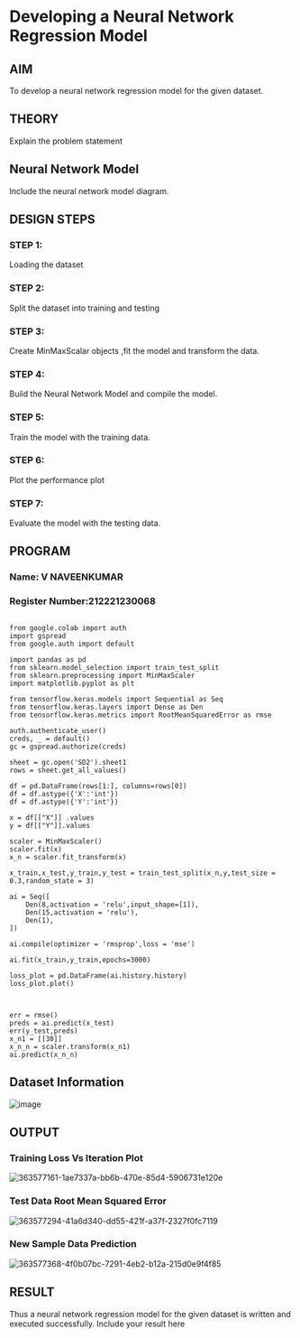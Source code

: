# Developing a Neural Network Regression Model

## AIM

To develop a neural network regression model for the given dataset.

## THEORY

Explain the problem statement

## Neural Network Model

Include the neural network model diagram.

## DESIGN STEPS

### STEP 1:

Loading the dataset

### STEP 2:

Split the dataset into training and testing

### STEP 3:

Create MinMaxScalar objects ,fit the model and transform the data.

### STEP 4:

Build the Neural Network Model and compile the model.

### STEP 5:

Train the model with the training data.

### STEP 6:

Plot the performance plot

### STEP 7:

Evaluate the model with the testing data.

## PROGRAM
### Name: V NAVEENKUMAR
### Register Number:212221230068
~~~

from google.colab import auth
import gspread
from google.auth import default

import pandas as pd
from sklearn.model_selection import train_test_split
from sklearn.preprocessing import MinMaxScaler
import matplotlib.pyplot as plt

from tensorflow.keras.models import Sequential as Seq
from tensorflow.keras.layers import Dense as Den
from tensorflow.keras.metrics import RootMeanSquaredError as rmse

auth.authenticate_user()
creds, _ = default()
gc = gspread.authorize(creds)

sheet = gc.open('SD2').sheet1
rows = sheet.get_all_values()

df = pd.DataFrame(rows[1:], columns=rows[0])
df = df.astype({'X':'int'})
df = df.astype({'Y':'int'})

x = df[["X"]] .values
y = df[["Y"]].values

scaler = MinMaxScaler()
scaler.fit(x)
x_n = scaler.fit_transform(x)

x_train,x_test,y_train,y_test = train_test_split(x_n,y,test_size = 0.3,random_state = 3)

ai = Seq([
    Den(8,activation = 'relu',input_shape=[1]),
    Den(15,activation = 'relu'),
    Den(1),
])

ai.compile(optimizer = 'rmsprop',loss = 'mse')

ai.fit(x_train,y_train,epochs=3000)

loss_plot = pd.DataFrame(ai.history.history)
loss_plot.plot()



err = rmse()
preds = ai.predict(x_test)
err(y_test,preds)
x_n1 = [[30]]
x_n_n = scaler.transform(x_n1)
ai.predict(x_n_n)
~~~

## Dataset Information

![image](https://github.com/user-attachments/assets/70df72b8-cd08-4233-a41b-59c2123f46e2)


## OUTPUT

### Training Loss Vs Iteration Plot

![363577161-1ae7337a-bb6b-470e-85d4-5906731e120e](https://github.com/user-attachments/assets/38245132-385d-42e1-abf1-fa410198e00f)


### Test Data Root Mean Squared Error
![363577294-41a6d340-dd55-421f-a37f-2327f0fc7119](https://github.com/user-attachments/assets/432d89bf-f4d8-47a7-8d13-f72420b263ea)


### New Sample Data Prediction
![363577368-4f0b07bc-7291-4eb2-b12a-215d0e9f4f85](https://github.com/user-attachments/assets/92599975-f1ba-4733-97b0-e5cb836f9728)


## RESULT
Thus a neural network regression model for the given dataset is written and executed successfully.
Include your result here
